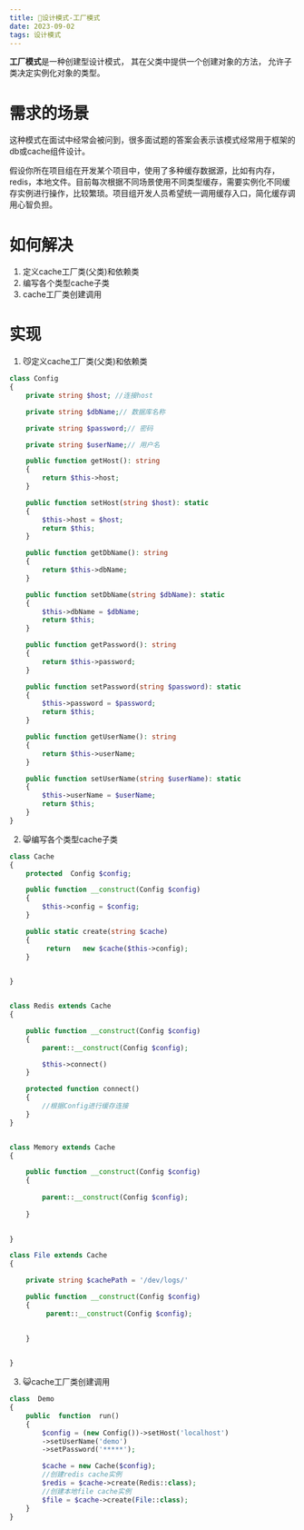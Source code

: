 ```yaml
---
title: 💫设计模式-工厂模式
date: 2023-09-02
tags: 设计模式
---
```


**工厂模式**是一种创建型设计模式， 其在父类中提供一个创建对象的方法， 允许子类决定实例化对象的类型。

# 需求的场景
这种模式在面试中经常会被问到，很多面试题的答案会表示该模式经常用于框架的db或cache组件设计。

假设你所在项目组在开发某个项目中，使用了多种缓存数据源，比如有内存，redis，本地文件。目前每次根据不同场景使用不同类型缓存，需要实例化不同缓存实例进行操作，比较繁琐。项目组开发人员希望统一调用缓存入口，简化缓存调用心智负担。


# 如何解决
1. 定义cache工厂类(父类)和依赖类
2. 编写各个类型cache子类
3. cache工厂类创建调用

# 实现

1. 😼定义cache工厂类(父类)和依赖类

```php
class Config
{
    private string $host; //连接host

    private string $dbName;// 数据库名称

    private string $password;// 密码

    private string $userName;// 用户名

    public function getHost(): string
    {
        return $this->host;
    }

    public function setHost(string $host): static
    {
        $this->host = $host;
        return $this; 
    }

    public function getDbName(): string
    {
        return $this->dbName;
    }

    public function setDbName(string $dbName): static
    {
        $this->dbName = $dbName;
        return $this;
    }

    public function getPassword(): string
    {
        return $this->password;
    }

    public function setPassword(string $password): static
    {
        $this->password = $password;
        return $this;
    }

    public function getUserName(): string
    {
        return $this->userName;
    }

    public function setUserName(string $userName): static
    {
        $this->userName = $userName;
        return $this;
    }
}

```

2. 😸编写各个类型cache子类
```php
class Cache
{
    protected  Config $config;

    public function __construct(Config $config)
    {
        $this->config = $config;
    }

    public static create(string $cache) 
    {
         return   new $cache($this->config);
    }

    
}


class Redis extends Cache
{

    public function __construct(Config $config)
    {
        parent::__construct(Config $config);

        $this->connect()
    }

    protected function connect()
    {
        //根据Config进行缓存连接
    }
}


class Memory extends Cache
{

    public function __construct(Config $config)
    {
        
        parent::__construct(Config $config);
        
    }

   
}

class File extends Cache
{

    private string $cachePath = '/dev/logs/'

    public function __construct(Config $config)
    {
         parent::__construct(Config $config);

        
    }

   
}

```

3. 😺cache工厂类创建调用

```php
class  Demo
{
    public  function  run()
    {
        $config = (new Config())->setHost('localhost')
        ->setUserName('demo')
        ->setPassword('*****');

        $cache = new Cache($config);
        //创建redis cache实例
        $redis = $cache->create(Redis::class);
        //创建本地file cache实例
        $file = $cache->create(File::class);
    }
}

```
